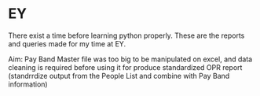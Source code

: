 # EY
There exist a time before learning python properly.
These are the reports and queries made for my time at EY.

Aim:
Pay Band Master file was too big to be manipulated on excel, and data cleaning is required before using it for produce standardized OPR report (standrrdize output from the People List and combine with Pay Band information)
